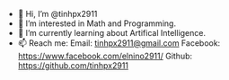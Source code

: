 - 👋 Hi, I’m @tinhpx2911
- 👀 I’m interested in Math and Programming.
- 🌱 I’m currently learning about Artifical Intelligence.
- 📫 Reach me:
Email: tinhpx2911@gmail.com
Facebook: https://www.facebook.com/elnino2911/
Github: https://github.com/tinhpx2911
<!---
tinhpx2911/tinhpx2911 is a ✨ special ✨ repository because its `README.md` (this file) appears on your GitHub profile.
You can click the Preview link to take a look at your changes.
--->

